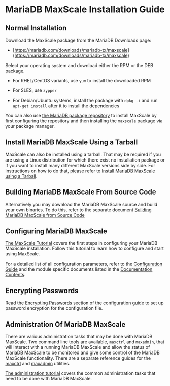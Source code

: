 # MariaDB MaxScale Installation Guide

## Normal Installation

Download the MaxScale package from the MariaDB Downloads page:

* [https://mariadb.com/downloads/mariadb-tx/maxscale](https://mariadb.com/downloads/mariadb-tx/maxscale)

Select your operating system and download either the RPM or the DEB package.

* For RHEL/CentOS variants, use `yum` to install the downloaded RPM

* For SLES, use `zypper`

* For Debian/Ubuntu systems, install the package with `dpkg -i` and run `apt-get install`
  after it to install the dependencies

You can also use
[the MariaDB package repository](https://mariadb.com/kb/en/library/mariadb-package-repository-setup-and-usage/)
to install MaxScale by first configuring the repository and then
installing the `maxscale` package via your package manager.

## Install MariaDB MaxScale Using a Tarball

MaxScale can also be installed using a tarball.
That may be required if you are using a Linux distribution for which there
exist no installation package or if you want to install many different
MaxScale versions side by side. For instructions on how to do that, please refer to
[Install MariaDB MaxScale using a Tarball](Install-MariaDB-MaxScale-Using-a-Tarball.md).

## Building MariaDB MaxScale From Source Code

Alternatively you may download the MariaDB MaxScale source and build your own binaries.
To do this, refer to the separate document
[Building MariaDB MaxScale from Source Code](Building-MaxScale-from-Source-Code.md)

## Configuring MariaDB MaxScale

[The MaxScale Tutorial](../Tutorials/MaxScale-Tutorial.md) covers the first
steps in configuring your MariaDB MaxScale installation. Follow this tutorial
to learn how to configure and start using MaxScale.

For a detailed list of all configuration parameters, refer to the
[Configuration Guide](Configuration-Guide.md) and the module specific documents
listed in the [Documentation Contents](../Documentation-Contents.md#routers).

## Encrypting Passwords

Read the [Encrypting Passwords](Configuration-Guide.md#encrypting-passwords)
section of the configuration guide to set up password encryption for the
configuration file.

## Administration Of MariaDB MaxScale

There are various administration tasks that may be done with MariaDB MaxScale.
Two command line tools are available, `maxctrl` and `maxadmin`, that will interact with a running
MariaDB MaxScale and allow the status of MariaDB MaxScale to be monitored and
give some control of the MariaDB MaxScale functionality.
There are a separate reference guides for the [maxctrl](../Reference/MaxCtrl.md) and [maxadmin](../Reference/MaxAdmin.md) utilities.

[The administration tutorial](../Tutorials/Administration-Tutorial.md)
covers the common administration tasks that need to be done with MariaDB MaxScale.
